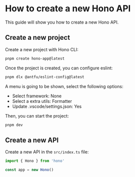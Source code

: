# How to create a new Hono API

This guide will show you how to create a new Hono API.

## Create a new project

Create a new project with Hono CLI:

```bash
pnpm create hono-app@latest
```

Once the project is created, you can configure eslint:

```bash
pnpm dlx @antfu/eslint-config@latest
```

A menu is going to be shown, select the following options:

- Select framework: None
- Select a extra utils: Formatter
- Update .vscode/settings.json: Yes

Then, you can start the project:

```bash
pnpm dev
```

## Create a new API

Create a new API in the `src/index.ts` file:

```ts
import { Hono } from 'hono'

const app = new Hono()
```
